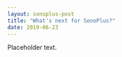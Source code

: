 ```yaml
---
layout: sonoplus-post
title: "What's next for SonoPlus?"
date: 2019-06-23
---
```


Placeholder text.
